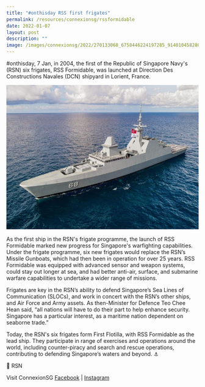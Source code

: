 ```yaml
---
title: "#onthisday RSS first frigates"
permalink: /resources/connexionsg/rssformidable
date: 2022-01-07
layout: post
description: ""
image: /images/connexionsg/2022/270133068_6758446224197285_9140104582807073476_n.jpg
---
```

#onthisday, 7 Jan, in 2004, the first of the Republic of Singapore Navy's (RSN) six frigates, RSS Formidable, was launched at Direction Des Constructions Navales (DCN) shipyard in Lorient, France.

![Alt text for image on Isomer site](/images/connexionsg/2022/270133068_6758446224197285_9140104582807073476_n.jpg)

As the first ship in the RSN's frigate programme, the launch of RSS Formidable marked new progress for Singapore's warfighting capabilities. Under the frigate programme, six new frigates would replace the RSN’s Missile Gunboats, which had then been in operation for over 25 years. RSS Formidable was equipped with advanced sensor and weapon systems, could stay out longer at sea, and had better anti-air, surface, and submarine warfare capabilities to undertake a wider range of missions.

Frigates are key in the RSN’s ability to defend Singapore’s Sea Lines of Communication (SLOCs), and work in concert with the RSN’s other ships, and Air Force and Army assets. As then-Minister for Defence Teo Chee Hean said, “all nations will have to do their part to help enhance security. Singapore has a particular interest, as a maritime nation dependent on seaborne trade.”

Today, the RSN's six frigates form First Flotilla, with RSS Formidable as the lead ship. They participate in range of exercises and operations around the world, including counter-piracy and search and rescue operations, contributing to defending Singapore’s waters and beyond. ⚓️

📸 RSN

Visit ConnexionSG [Facebook](https://www.facebook.com/ConnexionSG) | [Instagram](https://www.instagram.com/connexionsg/)